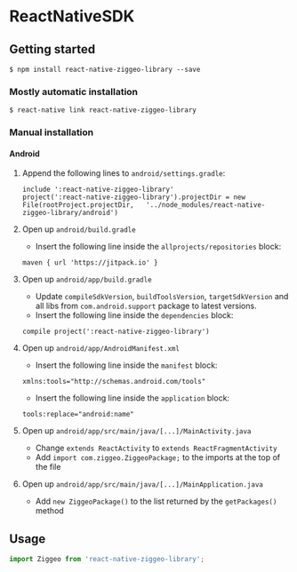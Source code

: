 # ReactNativeSDK

## Getting started
`$ npm install react-native-ziggeo-library --save`

### Mostly automatic installation
`$ react-native link react-native-ziggeo-library`

### Manual installation
#### Android
1. Append the following lines to `android/settings.gradle`:
  	```
  	include ':react-native-ziggeo-library'
  	project(':react-native-ziggeo-library').projectDir = new File(rootProject.projectDir, 	'../node_modules/react-native-ziggeo-library/android')
  	```

2. Open up `android/build.gradle`
	- Insert the following line inside the `allprojects/repositories` block:
	```
	maven { url 'https://jitpack.io' }
	```
  	
3. Open up `android/app/build.gradle`
	- Update `compileSdkVersion`, `buildToolsVersion`, `targetSdkVersion` and all libs from `com.android.support` package to latest versions.
	- Insert the following line inside the `dependencies` block:
	```
	compile project(':react-native-ziggeo-library')
	```

4. Open up `android/app/AndroidManifest.xml` 
	- Insert the following line inside the `manifest` block:
	```
	xmlns:tools="http://schemas.android.com/tools"
	```
	- Insert the following line inside the `application` block:
	```
	tools:replace="android:name"
	```

5. Open up `android/app/src/main/java/[...]/MainActivity.java`
  	- Change `extends ReactActivity` to `extends ReactFragmentActivity`
  	- Add `import com.ziggeo.ZiggeoPackage;` to the imports at the top of the file

6. Open up `android/app/src/main/java/[...]/MainApplication.java`
  	- Add `new ZiggeoPackage()` to the list returned by the `getPackages()` method

## Usage
```javascript
import Ziggeo from 'react-native-ziggeo-library';
```
